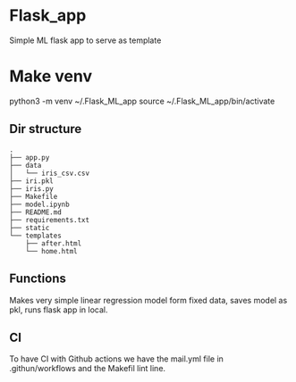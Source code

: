 # Flask_app
Simple ML flask app to serve as template

# Make venv 
python3 -m venv ~/.Flask_ML_app
source ~/.Flask_ML_app/bin/activate

## Dir structure
```
.
├── app.py
├── data
│   └── iris_csv.csv
├── iri.pkl
├── iris.py
├── Makefile
├── model.ipynb
├── README.md
├── requirements.txt
├── static
└── templates
    ├── after.html
    └── home.html
```
    
## Functions
Makes very simple linear regression model form fixed data, saves model as pkl, runs flask app in local.

## CI
To have CI with Github actions we have the mail.yml file in .githun/workflows and the Makefil lint line.